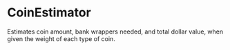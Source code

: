 # CoinEstimator
Estimates coin amount, bank wrappers needed, and total dollar value, when given the weight of each type of coin.
